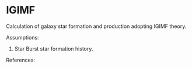 # IGIMF
Calculation of galaxy star formation and production adopting IGIMF theory.


Assumptions:
1. Star Burst star formation history.


References:
